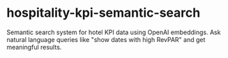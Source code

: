 # hospitality-kpi-semantic-search
Semantic search system for hotel KPI data using OpenAI embeddings. Ask natural language queries like "show dates with high RevPAR" and get meaningful results.
